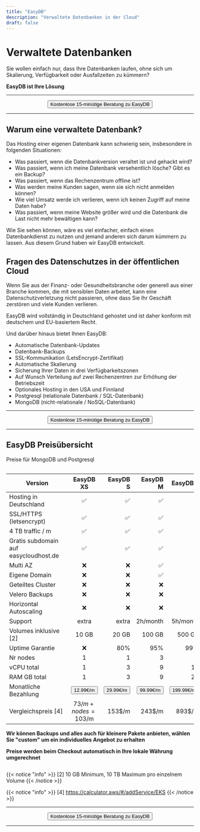 ```yaml
---
title: "EasyDB"
description: "Verwaltete Datenbanken in der Cloud"
draft: false
---
```




<!-- <center>
    <video controls width="60%" poster="videos/EasyDB/EasyDB-thumbnail.png">
        <source src="videos/EasyDB/EasyDB.webm"
                type="video/webm">
        <source src="videos/EasyDB/EasyDB.mp4"
                type="video/mp4">
        Use a newer browser to see this video.
    </video>
</center> -->

# Verwaltete Datenbanken

Sie wollen einfach nur, dass Ihre Datenbanken laufen, ohne sich um Skalierung, Verfügbarkeit oder Ausfallzeiten zu kümmern?

**EasyDB ist Ihre Lösung**

<hr>
<center>
    <a href="/contact" target="_blank"><button type="link" class="input-group-text btn btn-primary rounded">Kostenlose 15-minütige Beratung zu EasyDB</button></a>
</center>
<hr>

## Warum eine verwaltete Datenbank?

Das Hosting einer eigenen Datenbank kann schwierig sein, insbesondere in folgenden Situationen:

- Was passiert, wenn die Datenbankversion veraltet ist und gehackt wird?
- Was passiert, wenn ich meine Datenbank versehentlich lösche? Gibt es ein Backup?
- Was passiert, wenn das Rechenzentrum offline ist? 
- Was werden meine Kunden sagen, wenn sie sich nicht anmelden können? 
- Wie viel Umsatz werde ich verlieren, wenn ich keinen Zugriff auf meine Daten habe?
- Was passiert, wenn meine Website größer wird und die Datenbank die Last nicht mehr bewältigen kann?

Wie Sie sehen können, wäre es viel einfacher, einfach einen Datenbankdienst zu nutzen und jemand anderen sich darum kümmern zu lassen. Aus diesem Grund haben wir EasyDB entwickelt.

## Fragen des Datenschutzes in der öffentlichen Cloud

Wenn Sie aus der Finanz- oder Gesundheitsbranche oder generell aus einer Branche kommen, die mit sensiblen Daten arbeitet, kann eine Datenschutzverletzung nicht passieren, ohne dass Sie Ihr Geschäft zerstören und viele Kunden verlieren. 

EasyDB wird vollständig in Deutschland gehostet und ist daher konform mit deutschem und EU-basiertem Recht.

Und darüber hinaus bietet Ihnen EasyDB:

- Automatische Datenbank-Updates
- Datenbank-Backups
- SSL-Kommunikation (LetsEncrypt-Zertifikat)
- Automatische Skalierung 
- Sicherung Ihrer Daten in drei Verfügbarkeitszonen
- Auf Wunsch Verteilung auf zwei Rechenzentren zur Erhöhung der Betriebszeit
- Optionales Hosting in den USA und Finnland
- Postgresql (relationale Datenbank / SQL-Datenbank)
- MongoDB (nicht-relationale / NoSQL-Datenbank)

<hr>
<center>
    <a href="/contact" target="_blank"><button type="link" class="input-group-text btn btn-primary rounded">Kostenlose 15-minütige Beratung zu EasyDB</button></a>
</center>
<hr>

## EasyDB Preisübersicht

Preise für MongoDB und Postgresql

<div style="overflow-x:auto;">

| <div style="width:150px">Version</div>   | EasyDB XS   | EasyDB S    | EasyDB M  | EasyDB L | EasyDB XL | Custom |
| ------------- |:-------------:| -----:| -----:| -----:| -----:| -----:|
| Hosting in Deutschland | &#x2705; | &#x2705; | &#x2705; | &#x2705; | &#x2705; | &#x2705; |
| SSL/HTTPS (letsencrypt) | &#x2705; | &#x2705; | &#x2705; | &#x2705; | &#x2705; | &#x2705; |
| 4 TB traffic / m | &#x2705; | &#x2705; | &#x2705; | &#x2705; | &#x2705; | &#x2705; |
| Gratis subdomain auf easycloudhost.de | &#x2705; | &#x2705; | &#x2705; | &#x2705; | &#x2705; | &#x2705; |
| Multi AZ | &#x274C; | &#x274C; | &#x2705; | &#x2705; | &#x2705; | &#x2705; |
| Eigene Domain | &#x274C; | &#x274C; | &#x2705; | &#x2705; | &#x2705; | &#x2705; |
| Geteiltes Cluster | &#x274C; | &#x274C; | &#x274C; | &#x2705; | &#x2705; | &#x2705; |
| Velero Backups | &#x274C; | &#x274C; | &#x274C; | &#x2705; | &#x2705; | &#x2705; |
| Horizontal Autoscaling | &#x274C; | &#x274C; | &#x274C; | &#x274C; | &#x274C; | &#x2705; |
| Support | extra | extra | 2h/month | 5h/month | &#x2705; | &#x2705; |
| Volumes inklusive [2] | 10 GB | 20 GB | 100 GB | 500 GB | &#x2705; | &#x2705; |
| Uptime Garantie |  &#x274C; | 80% | 95% | 99% | 99.9% | &#x2705; |
| Nr nodes | 1 | 1 | 3 | 3 | 5 | 10 | custom |
| vCPU total | 1 | 3 | 9 | 15 | 30 | 300 | custom |
| RAM GB total | 1 | 3 | 9 | 20 | 40 | 400 | custom |
| Monatliche Bezahlung | <a href="https://buy.stripe.com/6oEeXn7sU28M9gcdRi" target="_blank"><button type="link" class="input-group-text btn btn-primary rounded">12.99€/m</button></a> | <a href="https://buy.stripe.com/6oEdTj7sU4gU9gccNf" target="_blank"><button type="link" class="input-group-text btn btn-primary rounded">29.99€/m</button></a> | <a href="https://buy.stripe.com/dR65mN4gI14I8c814y" target="_blank"><button type="link" class="input-group-text btn btn-primary rounded">99.99€/m</button></a> | <a href="hhttps://buy.stripe.com/7sI02t28A4gUdws6oT" target="_blank"><button type="link" class="input-group-text btn btn-primary rounded">199.99€/m</button></a> | <a href="https://buy.stripe.com/3csbLb6oQ4gU1NK14A" target="_blank"><button type="link" class="input-group-text btn btn-primary rounded">4,999€/m</button></a> | <a href="/contact" target="_blank"><button type="link" class="input-group-text btn btn-primary rounded">Contact us</button></a> |
| Vergleichspreis [4] | 73$/m + nodes = 103$/m | 153$/m | 243$/m  | 893$/m | 21.000$/m | custom |
 
**Wir können Backups und alles auch für kleinere Pakete anbieten, wählen Sie "custom" um ein individuelles Angebot zu erhalten**

**Preise werden beim Checkout automatisch in Ihre lokale Währung umgerechnet**
</div>

<!-- | **Yearly payment -33%** | <a href="https://buy.stripe.com/14k16x8wYfZC9gccN4" target="_blank"><button type="link" class="input-group-text btn btn-primary rounded">9€/m</button></a> | <a href="https://buy.stripe.com/7sIbLbbJa14IcsoaEY" target="_blank"><button type="link" class="input-group-text btn btn-primary rounded">19€/m</button></a> | <a href="https://buy.stripe.com/9AQ3eF3cE3cQbokeVg" target="_blank"><button type="link" class="input-group-text btn btn-primary rounded">55.75€/m</button></a> | <a href="https://buy.stripe.com/bIY3eF8wYcNq4ZW6oN" target="_blank"><button type="link" class="input-group-text btn btn-primary rounded">104.20€/m</button></a> | <a href="https://buy.stripe.com/28o7uV6oQcNqakg5kL" target="_blank"><button type="link" class="input-group-text btn btn-primary rounded">2,100€/m</button></a> | <a href="/contact" target="_blank"><button type="link" class="input-group-text btn btn-primary rounded">Contact us</button></a> | -->

{{< notice "info" >}}
  [2] 10 GB Minimum, 10 TB Maximum pro einzelnem Volume
{{< /notice >}}

{{< notice "info" >}}
  [4] https://calculator.aws/#/addService/EKS
{{< /notice >}}


<hr>
<center>
    <a href="/contact" target="_blank"><button type="link" class="input-group-text btn btn-primary rounded">Kostenlose 15-minütige Beratung zu EasyDB</button></a>
</center>
<hr>